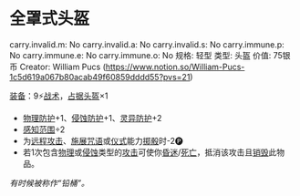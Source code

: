 # 全罩式头盔

carry.invalid.m: No
carry.invalid.a: No
carry.invalid.s: No
carry.immune.p: No
carry.immune.e: No
carry.immune.o: No
规格: 轻型
类型: 头盔
价值: 75银币
Creator: William Pucs (https://www.notion.so/William-Pucs-1c5d619a067b80acab49f60859dddd55?pvs=21)

<aside>

[装备](https://www.notion.so/1b3d619a067b80f99057fe3412922dd5?pvs=21)：9⚡️[战术](https://www.notion.so/1b3d619a067b8051b6eaffd160aee01c?pvs=21)，[占据](https://www.notion.so/1b3d619a067b8021ba8fe7cef8b96857?pvs=21)[头盔](https://www.notion.so/1b3d619a067b803b96f6f5cd75b737d6?pvs=21)×1

- [物理防护](https://www.notion.so/1b3d619a067b80c19591fe2842823469?pvs=21)+1、[侵蚀防护](https://www.notion.so/1b3d619a067b803db0cfccaf34b5fceb?pvs=21)+1、[灵异防护](https://www.notion.so/1b3d619a067b80788307ebd9e41c53cb?pvs=21)+2
- [感知范围](https://www.notion.so/1b3d619a067b8065b638d07dd11eb74b?pvs=21)÷2
- 为[远程攻击](https://www.notion.so/1b4d619a067b805f8c27e6cffc369b74?pvs=21)、[施展](https://www.notion.so/1b3d619a067b80f38dccf027f026b32f?pvs=21)[咒语](https://www.notion.so/1b3d619a067b80d5a607d46d4ed01d21?pvs=21)或[仪式](https://www.notion.so/1b3d619a067b801db593da81f19b4860?pvs=21)能力[掷骰](https://www.notion.so/1b3d619a067b80f89c53e38483e535c4?pvs=21)时-2🅟
- 若1次包含[物理](https://www.notion.so/1b4d619a067b801e990cfa56185bd47c?pvs=21)或[侵蚀](https://www.notion.so/1b4d619a067b80658956f8f0545547a9?pvs=21)类型的[攻击](https://www.notion.so/1b5d619a067b80ab8482e091a267f3f3?pvs=21)可使你[昏迷](https://www.notion.so/1b4d619a067b80c58d9effaf207db6c8?pvs=21)/[死亡](https://www.notion.so/1b4d619a067b809988d9f10a205eb317?pvs=21)，抵消该攻击且[销毁](https://www.notion.so/1b3d619a067b80eea73dded4e8ad308f?pvs=21)此物品。
</aside>

*有时候被称作“铅桶”。*